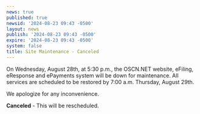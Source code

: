 ```yaml
---
news: true
published: true
newsid: '2024-08-23 09:43 -0500'
layout: news
publish: '2024-08-23 09:43 -0500'
expire: '2024-08-23 09:43 -0500'
system: false
title: Site Maintenance - Canceled
---
```

On Wednesday, August 28th, at 5:30 p.m., the OSCN.NET website, eFiling, eResponse and ePayments system will be down for maintenance. All services are scheduled to be restored by 7:00 a.m. Thursday, August 29th.  

We apologize for any inconvenience.

**Canceled** - This will be rescheduled.
